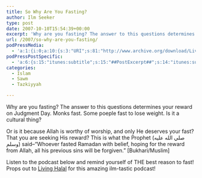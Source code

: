 ```yaml
---
title: So Why Are You Fasting?
author: Ilm Seeker
type: post
date: 2007-10-10T15:54:39+00:00
excerpt: 'Why are you fasting? The answer to this questions determines your reward on Judgment Day.  Is it a cultural thing?  Or is it because Allah is worthy of worship, and only He deserves your fast?  That you are seeking His reward?  This is what the Prophet said--"Whoever fasted Ramadan with belief, hoping for the reward from Allah, all his previous sins will be forgiven."'
url: /2007/so-why-are-you-fasting/
podPressMedia:
  - 'a:1:{i:0;a:10:{s:3:"URI";s:81:"http://www.archive.org/download/LivingHalalWhyareyouFasting_/whyareyoufasting.mp3";s:5:"title";s:0:"";s:4:"type";s:9:"audio_mp3";s:4:"size";s:1:"1";s:8:"duration";s:0:"";s:12:"previewImage";s:80:"http://www.ilmfruits.com/wp-content/plugins/podpress//images/vpreview_center.png";s:10:"dimensionW";s:3:"320";s:10:"dimensionH";s:3:"240";s:3:"rss";s:2:"on";s:4:"atom";s:2:"on";}}'
podPressPostSpecific:
  - 'a:6:{s:15:"itunes:subtitle";s:15:"##PostExcerpt##";s:14:"itunes:summary";s:15:"##PostExcerpt##";s:15:"itunes:keywords";s:17:"##WordPressCats##";s:13:"itunes:author";s:10:"##Global##";s:15:"itunes:explicit";s:7:"Default";s:12:"itunes:block";s:7:"Default";}'
categories:
  - Islam
  - Sawm
  - Tazkiyyah

---
```

Why are you fasting? The answer to this questions determines your reward on Judgment Day. Monks fast. Some poeple fast to lose weight. Is it a cultural thing?

Or is it because Allah is worthy of worship, and only He deserves your fast? That you are seeking His reward? This is what the Prophet (صلي الله عليه وسلم) said&#8211;&#8220;Whoever fasted Ramadan with belief, hoping for the reward from Allah, all his previous sins will be forgiven.&#8221; [Bukhari/Muslim]

Listen to the podcast below and remind yourself of THE best reason to fast! Props out to [Living Halal][1] for this amazing ilm-tastic podcast!

 [1]: http://livinghalal.blogspot.com/2007/09/your-amazingramadan-purpose.html
